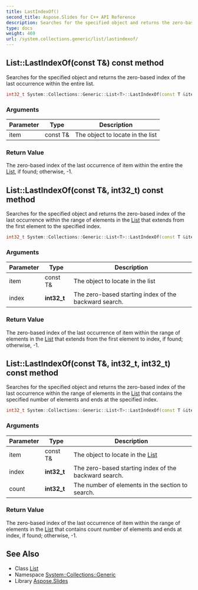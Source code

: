 ```yaml
---
title: LastIndexOf()
second_title: Aspose.Slides for C++ API Reference
description: Searches for the specified object and returns the zero-based index of the last occurrence within the entire list.
type: docs
weight: 469
url: /system.collections.generic/list/lastindexof/
---
```

## List::LastIndexOf(const T\&) const method


Searches for the specified object and returns the zero-based index of the last occurrence within the entire list.

```cpp
int32_t System::Collections::Generic::List<T>::LastIndexOf(const T &item) const
```


### Arguments

| Parameter | Type | Description |
| --- | --- | --- |
| item | const T\& | The object to locate in the list |

### Return Value

The zero-based index of the last occurrence of item within the entire the [List](../), if found; otherwise, -1.

## List::LastIndexOf(const T\&, int32_t) const method


Searches for the specified object and returns the zero-based index of the last occurrence within the range of elements in the [List](../) that extends from the first element to the specified index.

```cpp
int32_t System::Collections::Generic::List<T>::LastIndexOf(const T &item, int32_t index) const
```


### Arguments

| Parameter | Type | Description |
| --- | --- | --- |
| item | const T\& | The object to locate in the list |
| index | **int32_t** | The zero-based starting index of the backward search. |

### Return Value

The zero-based index of the last occurrence of item within the range of elements in the [List](../) that extends from the first element to index, if found; otherwise, -1.

## List::LastIndexOf(const T\&, int32_t, int32_t) const method


Searches for the specified object and returns the zero-based index of the last occurrence within the range of elements in the [List](../) that contains the specified number of elements and ends at the specified index.

```cpp
int32_t System::Collections::Generic::List<T>::LastIndexOf(const T &item, int32_t index, int32_t count) const
```


### Arguments

| Parameter | Type | Description |
| --- | --- | --- |
| item | const T\& | The object to locate in the [List](../) |
| index | **int32_t** | The zero-based starting index of the backward search. |
| count | **int32_t** | The number of elements in the section to search. |

### Return Value

The zero-based index of the last occurrence of item within the range of elements in the [List](../) that contains count number of elements and ends at index, if found; otherwise, -1.

## See Also

* Class [List](../)
* Namespace [System::Collections::Generic](../../)
* Library [Aspose.Slides](../../../)